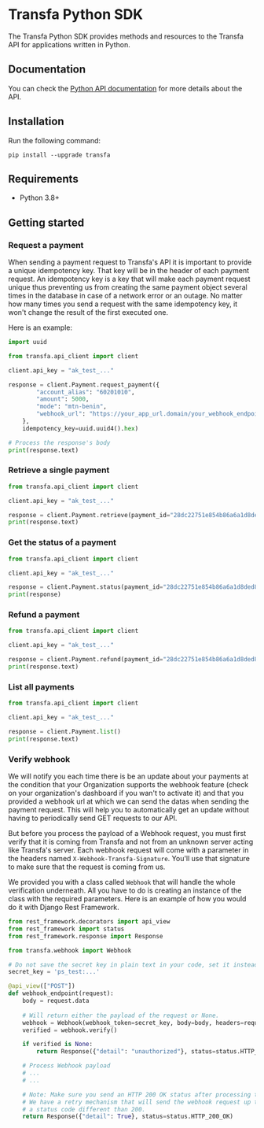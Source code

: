 # Transfa Python SDK

The Transfa Python SDK provides methods and resources to the Transfa API for applications written in Python. 

## Documentation

You can check the [Python API documentation](https://docs.transfapp.com/sdk/python/) for more details about the API. 

## Installation

Run the following command:

```shell
pip install --upgrade transfa
```

## Requirements
- Python 3.8+ 

## Getting started

### Request a payment

When sending a payment request to Transfa's API it is important to provide a unique idempotency key. That key will be in the header of each payment request. An idempotency key is a key that will make each payment request unique thus preventing us from creating the same payment object several times in the database in case of a network error or an outage. No matter how many times you send a request with the same idempotency key, it won't change the result of the first executed one.

Here is an example:

```python
import uuid

from transfa.api_client import client

client.api_key = "ak_test_..."

response = client.Payment.request_payment({
        "account_alias": "60201010",
        "amount": 5000,
        "mode": "mtn-benin",
        "webhook_url": "https://your_app_url.domain/your_webhook_endpoint/" # Optional
    },
    idempotency_key=uuid.uuid4().hex)

# Process the response's body
print(response.text)
```

### Retrieve a single payment

```python
from transfa.api_client import client

client.api_key = "ak_test_..."

response = client.Payment.retrieve(payment_id="28dc22751e854b86a6a1d8ded87a83")
print(response.text)
```

### Get the status of a payment

```python
from transfa.api_client import client

client.api_key = "ak_test_..."

response = client.Payment.status(payment_id="28dc22751e854b86a6a1d8ded87a83")
print(response)
```

### Refund a payment

```python
from transfa.api_client import client

client.api_key = "ak_test_..."

response = client.Payment.refund(payment_id="28dc22751e854b86a6a1d8ded87a83")
print(response.text)
```

### List all payments

```python
from transfa.api_client import client

client.api_key = "ak_test_..."

response = client.Payment.list()
print(response.text)
```

### Verify webhook
We will notify you each time there is be an update about your payments at the condition that your Organization supports the webhook feature (check on your organization's dashboard if you wan't to activate it) and that you provided a webhook url at which we can send the datas when sending the payment request. This will help you to automatically get an update without having to periodically send GET requests to our API.

But before you process the payload of a Webhook request, you must first verify that it is coming from Transfa and not from an unknown server acting like Transfa's server. Each webhook request will come with a parameter in the headers named `X-Webhook-Transfa-Signature`. You'll use that signature to make sure that the request is coming from us.

We provided you with a class called `Webhook` that will handle the whole verification underneath. All you have to do is creating an instance of the class with the required parameters.
Here is an example of how you would do it with Django Rest Framework.

```python
from rest_framework.decorators import api_view
from rest_framework import status
from rest_framework.response import Response

from transfa.webhook import Webhook

# Do not save the secret key in plain text in your code, set it instead as an environment variable.
secret_key = 'ps_test:...'

@api_view(["POST"])
def webhook_endpoint(request):
    body = request.data
    
    # Will return either the payload of the request or None.
    webhook = Webhook(webhook_token=secret_key, body=body, headers=request.headers)
    verified = webhook.verify()

    if verified is None:
        return Response({"detail": "unauthorized"}, status=status.HTTP_401_UNAUTHORIZED)

    # Process Webhook payload
    # ...
    # ...

    # Note: Make sure you send an HTTP 200 OK status after processing the payload
    # We have a retry mechanism that will send the webhook request up to 3 time in case you return
    # a status code different than 200.
    return Response({"detail": True}, status=status.HTTP_200_OK)
```
